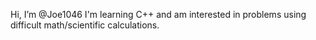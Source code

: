 Hi, I’m @Joe1046
I'm learning C++ and am interested in problems using difficult math/scientific calculations.
